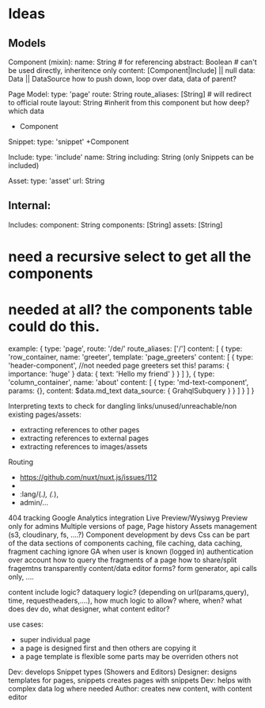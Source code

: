 # Ideas

## Models
Component (mixin):
name: String                   # for referencing
abstract: Boolean              # can't be used directly, inheritence only
content: [Component|Include] || null
data: Data || DataSource     how to push down, loop over data, data of parent?


Page Model:
type: 'page'
route: String
route_aliases: [String]  # will redirect to official route
layout: String #inherit from this component but how deep? which data
+ Component

Snippet: 
type: 'snippet'
+Component

Include: 
type: 'include'
name: String
including: String (only Snippets can be included)

Asset:
type: 'asset'
url: String

## Internal:
Includes:
 component: String 
 components: [String]
 assets: [String]
 # need a recursive select to get all the components
 # needed at all? the components table could do this.
 


example:
{ type: 'page',
  route: '/de/'
  route_aliases: ['/']
  content: [ { type: 'row_container,
               name: 'greeter', 
               template: 'page_greeters'
               content: [
                  { 
                  type: 'header-component',
//not needed page greeters set this!                  params: { importance: 'huge' }
                  data: { text: 'Hello my friend' }
                  }
               ]
             },
             { type: 'column_container',
               name: 'about'
               content: [
                  {
                    type: 'md-text-component',
                    params: {},
                    content: $data.md_text
                    data_source: { GrahqlSubquery }
                  }
               ]
             }
            ]
}



Interpreting texts to check for dangling links/unused/unreachable/non
existing pages/assets:
  * extracting references to other pages
  * extracting references to external pages
  * extracting references to images/assets





Routing
 * https://github.com/nuxt/nuxt.js/issues/112
 * 
 * :lang/(.*), (.*), 
 * admin/...
 
404 tracking
Google Analytics integration
Live Preview/Wysiwyg
Preview only for admins
Multiple versions of page, 
Page history
Assets management (s3, cloudinary, fs, ....?)
Component development by devs
Css can be part of the data sections of components
caching, file caching, data caching, fragment caching
ignore GA when user is known (logged in)
authentication over account
how to query the fragments of a page
how to share/split fragemtns transparently
content/data editor
forms? form generator, api calls only, ....

content include logic? dataquery logic? (depending on url(params,query), time,
requestheaders,....), how much logic to allow? where, when? what does dev
do, what designer, what content editor?

use cases:
 * super individual page
 * a page is designed first and then others are copying it
 * a page template is flexible some parts may be overriden others not


Dev: develops Snippet types (Showers and Editors)
Designer: designs templates for pages, snippets
 creates pages with snippets
Dev: helps with complex data log where needed
Author: creates new content, with content editor



